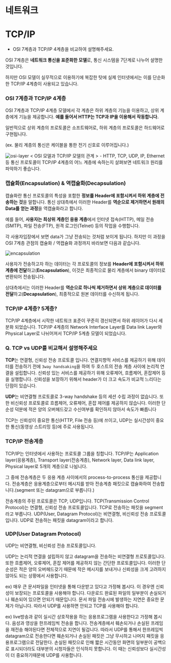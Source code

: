 # 네트워크

# TCP/IP

- OSI 7계층과 TCP/IP 4계층을 비교하여 설명해주세요.

OSI 7계층은 **네트워크 통신을 표준화한 모델**로, 통신 시스템을 7단계로 나누어 설명한 것입니다.

하지만 OSI 모델이 실무적으로 이용하기에 복잡한 탓에 실제 인터넷에서는 이를 단순화한 TCP/IP 4계층이 사용되고 있습니다.

### OSI 7계층과 TCP/IP 4계층

OSI 7계층과 TCP/IP 4계층 모델에서 각 계층은 하위 계층의 기능을 이용하고, 상위 계층에게 기능을 제공합니다. **예를 들어서 HTTP는 TCP과 IP을 이용해서 작동합니다.**

일반적으로 상위 계층의 프로토콜은 소프트웨어로, 하위 계층의 프로토콜은 하드웨어로 구현됩니다.

(ex. 물리 계층의 통신은 케이블을 통한 전기 신호로 이루어집니다.)

![osi-layer](https://user-images.githubusercontent.com/63832678/188271351-abf2c39d-e1b2-4630-81e2-75cf3ed1cb23.png)
< OSI 모델과 TCP/IP 모델의 관계 > - HTTP, TCP, UDP, IP, Ethernet 등 통신 프로토콜이 TCP/IP 4계층의 어느 계층에 속하는지 살펴보면 네트워크 원리를 파악하기 좋습니다.

### **캡슐화**(Encapsulation) & **역캡슐화**(Decapsulation)

 캡슐화란 통신 프로토콜의 특성을 포함한 **정보를 Header에 포함시켜서 하위 계층에 전송하는 것**을 말합니다. 통신 상대측에서 이러한 Header를 **역순으로 제거하면서 원래의 Data를 얻는 과정**을 역캡슐화라고 합니다.

 예를 들어, **사용자는 최상위 계층인 응용 계층**에서 인터넷 접속(HTTP), 메일 전송(SMTP), 파일 전송(FTP), 원격 로그인(Telnet) 등의 작업을 수행합니다.


 각 사용자입장에서 보면 data가 그냥 전송되는 것처럼 보이게 됩니다. 하지만 이 과정을 OSI 7계층 관점의 캡슐화 / 역캡슐화 과정까지 바라보면 다음과 같습니다.

![encapsulation](https://user-images.githubusercontent.com/63832678/188271524-8c927673-b435-43df-9efc-b485a46ce7c7.png)


 사용자가 전송하고자 하는 데이터는 각 프로토콜의 정보를 **Header에 포함시켜서 하위 계층에 전달**하고(**Encapsulation**), 이것은 최종적으로 물리 계층에서 binary 데이터로 변환되어 전송됩니다.

상대측에서는 이러한 Header를 **역순으로 하나씩 제거하면서 상위 계층으로 데이터를 전달**하고(**Decapsulation**), 최종적으로 원본 데이터를 수신하게 됩니다.

### TCP/IP 4계층? 5계층?

TCP/IP 4계층에서 시작한 네트워크 표준이 꾸준히 갱신되면서 하위 레이어가 다시 세분화 되었습니다. TCP/IP 4계층의 Network Interface Layer를 Data link Layer와 Physical Layer로 나뉘어져서 TCP/IP 5계층 모델이 되었습니다.

### Q. TCP vs UDP를 비교해서 설명해주세요

**TCP**는 연결형, 신뢰성 전송 프로토콜 입니다.  연결지향적 서비스를 제공하기 위해 데이터를 전송하기 전에 `3way handsaking`을 하여 두 호스트의 전송 계층 사이에 논리적 연결을 설립합니다. 신뢰성 있는 서비스를 제공하기 위해 오류제어, 흐름제어, 혼잡제어 등을 실행합니다. 신뢰성을 보장하기 위해서 header가 더 크고 속도가 비교적 느리다는 단점이 있습니다.

 **UDP**는 비연결형 프로토콜로 3-way handshake 등의 세션 수립 과정이 없습니다. 또한 비신뢰성 프로토콜로 흐름제어, 오류제어, 혼잡 제어를 제공하지 않습니다. 이러한 단순성 덕분에 적은 양의 오버헤드갖고 수신여부를 확인하지 않아서 속도가 빠릅니다

 TCP는 신뢰성이 중요한 통신(HTTP, File 전송 등)에 쓰이고, UDP는 실시간성이 중요한 통신(동영상 스트리밍 등)에 주로 사용됩니다.

 ### TCP/IP 전송계층

 TCP/IP는 인터넷에서 사용하는 프로토콜 그룹을 칭합니다. TCP/IP는 Application layer(응용계층), Transport layer(전송계층), Network layer, Data link layer, Physical layer로 5개의 계층으로 나뉩니다.

 그 중에 전송계층은 두 응용 계층 사이에서의 process-to-process 통신을 제공합니다. 전송계층은 응용계층으로부터 메시지를 받아 전송계층 패킷으로 캡슐화하여 전송합니다.(segment 또는 datagram으로 부릅니다.) 

 전송계층의 주된 프로토콜은 TCP, UDP입니다. TCP(Transmission Control Protocol)는 연결형, 신뢰성 전송 프로토콜입니다. TCP로 전송하는 패킷을 segment라고 부릅니다. UDP(User, Datagram Protocol)는 비연결형, 비신뢰성 전송 프로토콜입니다. UDP로 전송하는 패킷을 datagram이라고 합니다.


 ### UDP(User Datagram Protocol)

 UDP는 비연결형, 비신뢰성 전송 프로토콜입니다.

 UDP는 논리적 연결을 설립하지 않고 datagram을 전송하는 비연결형 프로토콜입니다. 또한 흐름제어, 오류제어, 혼잡 제어를 제공하지 않는 간단한 프로토콜입니다. 이러한 단순성은 적은 양의 오버헤드갖기 때문에 작은 메시지를 보내거나 신뢰성을 크게 고려하지 않아도 되는 상황에서 사용합니다.

 ex) 매우 큰 문서파일을 인터넷을 통해 다운받고 있다고 가정해 봅시다. 이 경우엔 신뢰성이 보장되는 프로토콜을 사용해야 합니다. 다운로드 완료된 파일의 일부분이 손실되거나 훼손되어 있으면 안되기 때문입니다. 문서 파일 전송시에 발생하는 지연은 중요한 문제가 아닙니다. 따라서 UDP를 사용하면 안되고 TCP를 사용해야 합니다.

ex) live방송과 같이 실시간 상호작용을 하는 응용프로그램을 사용한다고 가정해 봅시다. 음성과 영상을 한프레임씩 전송을 합니다. 전송계층에서 훼손되거나 손실된 프레임을 재전송 해야된다면 전체적으로 지연이 될겁니다. 따라서 UDP를 통해서 한프레임씩 datagram으로 전송한다면 훼손되거나 손실된 패킷은 그냥 무시하고 나머지 패킷을 응용프로그램으로 전달한다. 손실된 패킷으로 인해 짧은 시간동안 화면의 일부분이 공백으로 표시되더라도 대부분의 시청자들은 인식하지 못합니다. 이 때는 신뢰성보다 실시간성이 더 중요하기때문에 UDP를 사용합니다.